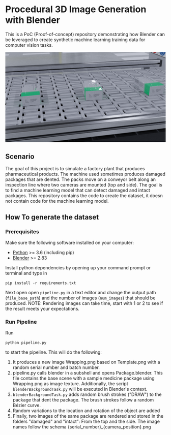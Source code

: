 # Procedural 3D Image Generation with Blender
This is a PoC (Proof-of-concept) repository demonstrating how Blender can be leveraged to create synthetic machine learning training data for computer vision tasks.

<img src="sample.png" width="800" />

## Scenario

The goal of this project is to simulate a factory plant that produces pharmaceutical products. The machine used sometimes produces damaged packages that are dented. The packs move on a conveyor belt along an inspection line where two cameras are mounted (top and side). The goal is to find a machine learning model that can detect damaged and intact packages. This repository contains the code to create the dataset, it doesn not contain code for the machine learning model.

## How To generate the dataset

### Prerequisites
Make sure the following software installed on your computer:

- <a href="https://www.python.org/downloads/" target="_blank">Python</a> >= 3.6 (including pip)
- <a href="https://www.blender.org/download/">Blender</a> >= 2.83

Install python dependencies by opening up your command prompt or terminal and type in

  ```
  pip install -r requirements.txt
  ```

Next open open `pipeline.py` in a text editor and change the output path (`file_base_path`) and the number of images (`num_images`) that should be produced. NOTE: Rendering images can take time, start with 1 or 2 to see if the result meets your expectations.

### Run Pipeline

Run 
  ```
  python pipeline.py
  ```
  
 to start the pipeline. This will do the following:
 
 1) It produces a new image Wrapping.png based on Template.png with a random serial number and batch number.
 2) pipeline.py calls blender in a subshell and opens Package.blender. This file contains the base scene with a sample medicine package using Wrapping.png as image texture. Additionally, the script `blenderBackgroundTask.py` will be executed in Blender's context.
 3) `blenderBackgroundTask.py` adds random brush strokes ("DRAW") to the package that dent the package. The brush strokes follow a random Bézier curve.
 4) Random variations to the location and rotation of the object are added
 5) Finally, two images of the same package are rendered and stored in the folders "damaged" and "intact": From the top and the side. The image names follow the schema {serial_number}_{camera_position}.png
